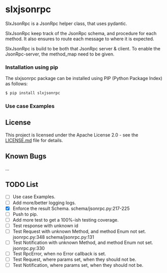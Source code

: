 slxjsonrpc
===============================================================================

SlxJsonRpc is a JsonRpc helper class, that uses pydantic.

SlxJsonRpc keep track of the JsonRpc schema, and procedure for each method.
It also ensures to route each message to where it is expected.

SlxJsonRpc is build to be both that JsonRpc server & client.
To enable the JsonRpc-server, the method_map need to be given.

### Installation using pip

The slxjsonrpc package can be installed using PIP (Python Package Index) as follows:

```bash
$ pip install slxjsonrpc
```

### Use case Examples



License
-------------------------------------------------------------------------------

This project is licensed under the Apache License 2.0 - see the [LICENSE.md](LICENSE.md) file for details.



Known Bugs
-------------------------------------------------------------------------------
...


TODO List
-------------------------------------------------------------------------------
* [ ] Use case Examples.
* [ ] Add more/better logging logs.
* [x] Enforce the result Schema. schema/jsonrpc.py:217-225
* [ ] Push to pip.
* [ ] Add more test to get a 100%-ish testing coverage.
* [ ] Test response with unknown id
* [ ] Test Request with unknown Method, and method Enum not set. jsonrpc.py:348 schema/jsonrpc.py:131
* [ ] Test Notification with unknown Method, and method Enum not set. jsonrpc.py:330
* [ ] Test RpcError, when no Error callback is set.
* [ ] Test Request, where params set, when they should not be.
* [ ] Test Notification, where params set, when they should not be.
